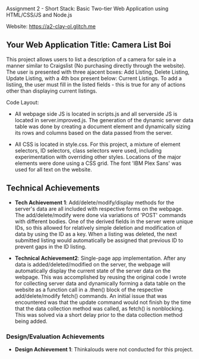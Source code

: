 Assignment 2 - Short Stack: Basic Two-tier Web Application using HTML/CSS/JS and Node.js  

Website: https://a2-clay-ol.glitch.me


## Your Web Application Title: Camera List Boi
This project allows users to list a description of a camera for sale in a manner similar to Craigslist (No purchasing directly through the website). The user is presented with three ajacent boxes: Add Listing, Delete Listing, Update Listing, with a 4th box present below: Current Listings. To add a listiing, the user must fill in the listed fields - this is true for any of actions other than displaying current listings. 

Code Layout:
- All webpage side JS is located in scripts.js and all serverside JS is located in server.improved.js. The generation of the dynamic server data table was done by creating a document element and dynamically sizing its rows and columns based on the data passed from the server.

- All CSS is located in style.css. For this project, a mixture of element selectors, ID selectors, class selectors were used, including experimentation with overriding other styles. Locations of the major elements were done using a CSS grid. The font 'IBM Plex Sans' was used for all text on the website.

## Technical Achievements
- **Tech Achievement 1**: Add/delete/modify/display methods for the server's data are all included with respective forms on the webpage. The add/delete/modify were done via variations of 'POST' commands with different bodies. One of the derived fields in the server were unique IDs, so this allowed for relatively simple deletion and modification of data by using the ID as a key. When a listing was deleted, the next submitted listing would automatically be assigned that previous ID to prevent gaps in the ID listing.

- **Technical Achievement2**: Single-page app implementation. After any data is added/deleted/modified on the server, the webpage will automatically display the current state of the server data on the webpage. This was accomplished by reusing the original code I wrote for collecting server data and dynamically forming a data table on the website as a function call in a .then() block of the respective add/delete/modify fetch() commands. An initial issue that was encountered was that the update command would not finish by the time that the data collection method was called, as fetch() is nonblocking. This was solved via a short delay prior to the data collection method being added.

### Design/Evaluation Achievements
- **Design Achievement 1**: Thinkalouds were not conducted for this project.
